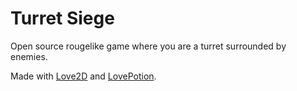 # Turret Siege
Open source rougelike game where you are a turret surrounded by enemies.

Made with [Love2D](https://love2d.org/) and [LovePotion](https://lovebrew.org/).